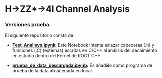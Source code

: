 # H->ZZ*->4l Channel Analysis

### Versiones prueba.

El siguiente repositorio consta de:

- **[Test_Analisys.ipynb](https://github.com/AltuOs/HZZ4l/blob/p2/Test_Analysis.ipynb):** Este Notebook intenta enlazar cabeceras (.h) y funciones (.C) (externas) escritas en C/C++ al análisis del decaimiento en estudio dentro del Kernel de ROOT C++.

- **[prueba_de_data_descargada.ipynb](https://github.com/AltuOs/HZZ4l/blob/p2/prueba_de_data_descargada.ipynb):** Es añadido como programa de prueba de la data almacenada en local.
